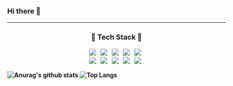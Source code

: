 ### Hi there 👋 <hr>
<!--
**U-and-Me/U-and-Me** is a ✨ _special_ ✨ repository because its `README.md` (this file) appears on your GitHub profile.

Here are some ideas to get you started:

- 🔭 I’m currently working on ...
- 🌱 I’m currently learning ...
- 👯 I’m looking to collaborate on ...
- 🤔 I’m looking for help with ...
- 💬 Ask me about ...
- 📫 How to reach me: ...
- 😄 Pronouns: ...
- ⚡ Fun fact: ...
-->
<!--
<svg xmlns="http://www.w3.org/2000/svg" xmlns:xlink="http://www.w3.org/1999/xlink" style="z-index:1;position:relative" width="854" height="200" viewBox="0 0 854 150">
  <style>
    .text {
      font-size: 50px;
      font-weight: 700;
      font-family: -apple-system,BlinkMacSystemFont,Segoe UI,Helvetica,Arial,sans-serif,Apple Color Emoji,Segoe UI Emoji;
    }
    .desc {
      font-size: 20px;
      font-weight: 500;
      font-family: -apple-system,BlinkMacSystemFont,Segoe UI,Helvetica,Arial,sans-serif,Apple Color Emoji,Segoe UI Emoji;
    }
    .text, .desc {
      animation: fadeIn 1.2s ease-in-out forwards;
      }@keyframes fadeIn {
        from {
          opacity: 0;
				}
				to {
          opacity: 1;
				}
		  };
                            
  </style>
  <g transform="translate(427, 75) scale(1, 1) translate(-427, -75)">
                    
    <path d="" fill="#E3A6AE" opacity="0.4" >
      <animate attributeName="d" dur="20s" repeatCount="indefinite" keyTimes="0;0.333;0.667;1" calcmod="spline" keySplines="0.2 0 0.2 1;0.2 0 0.2 1;0.2 0 0.2 1" begin="0s" values="M0 0L 0 70Q 213.5 110 427 80T 854 105L 854 0 Z;M0 0L 0 95Q 213.5 110 427 90T 854 80L 854 0 Z;M0 0L 0 115Q 213.5 85 427 115T 854 80L 854 0 Z;M0 0L 0 70Q 213.5 110 427 80T 854 105L 854 0 Z"></animate>
    </path>
    <path d="" fill="#E3A6AE" opacity="0.4" >
      <animate attributeName="d" dur="20s" repeatCount="indefinite" keyTimes="0;0.333;0.667;1" calcmod="spline" keySplines="0.2 0 0.2 1;0.2 0 0.2 1;0.2 0 0.2 1" begin="-10s" values="M0 0L 0 85Q 213.5 130 427 100T 854 110L 854 0 Z;M0 0L 0 100Q 213.5 70 427 70T 854 90L 854 0 Z;M0 0L 0 95Q 213.5 75 427 100T 854 115L 854 0 Z;M0 0L 0 85Q 213.5 130 427 100T 854 110L 854 0 Z"></animate>
    </path>
  </g>
                
  <text text-anchor="middle" alignment-baseline="middle" x="50%" y="50%" class="text" style="fill:#363636;">Kim Yu Na</text>
                 
</svg>
-->
<h3 align="center"><b>📖 Tech Stack 📖<b></h3>
<p align="center">
<img src="https://img.shields.io/badge/Java-007396?style=flat-square&logo=java&logoColor=white"/></a> &nbsp
<img src="https://img.shields.io/badge/C-A8B9CC?style=flat-square&logo=C&logoColor=white"/></a> &nbsp
<img src="https://img.shields.io/badge/MySQL-4479A1?style=flat-square&logo=MySQL&logoColor=white"/></a> &nbsp 
<img src="https://img.shields.io/badge/HTML5-E34F26?style=flat-square&logo=HTML5&logoColor=white"/></a> &nbsp
<img src="https://img.shields.io/badge/CSS3-1572B6?style=flat-square&logo=CSS3&logoColor=white"/></a> &nbsp
</br>
<img src="https://img.shields.io/badge/JavaScript-F7DF1E?style=flat-square&logo=JavaScript&logoColor=white"/></a> &nbsp
<img src="https://img.shields.io/badge/JSP-777BB4?style=flat-square&logo=Java&logoColor=white"/></a> &nbsp
<img src="https://img.shields.io/badge/c++-00599C?style=flat-square&logo=c%2B%2B&logoColor=white"/></a> &nbsp 
<img src="https://img.shields.io/badge/Python-3776AB?style=flat-square&logo=Python&logoColor=white"/></a> &nbsp 
<img src="https://img.shields.io/badge/Android-3DDC84?style=flat-square&logo=Android&logoColor=white"/></a> &nbsp

![Anurag's github stats](https://github-readme-stats.vercel.app/api?username=U-And-Me)
![Top Langs](https://github-readme-stats.vercel.app/api/top-langs/?username=U-And-Me&layout=compact)
